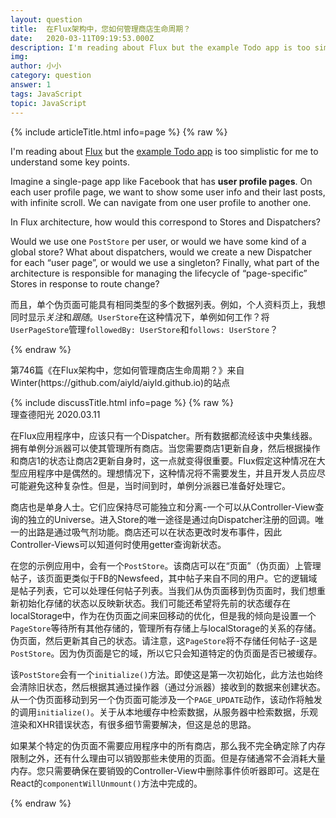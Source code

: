 ```yaml
---
layout: question
title:  在Flux架构中，您如何管理商店生命周期？
date:   2020-03-11T09:19:53.000Z
description: I'm reading about Flux but the example Todo app is too simplistic for me to u...
img: 
author: 小小
category: question
answer: 1
tags: JavaScript
topic: JavaScript
---
```

<div class="article-root">
  <div class="article">
    {% include articleTitle.html info=page %}
    {% raw %}
    <div class="article-content"><p>I'm reading about <a href="https://facebook.github.io/flux/docs/overview.html">Flux</a> but the <a href="https://github.com/facebook/flux/tree/master/examples/flux-todomvc">example Todo app</a> is too simplistic for me to understand some key points.</p>

<p>Imagine a single-page app like Facebook that has <strong>user profile pages</strong>. On each user profile page, we want to show some user info and their last posts, with infinite scroll. We can navigate from one user profile to another one.</p>

<p>In Flux architecture, how would this correspond to Stores and Dispatchers?  </p>

<p>Would we use one <code>PostStore</code> per user, or would we have some kind of a global store?  What about dispatchers, would we create  a new Dispatcher for each “user page”, or would we use a singleton? Finally, what part of the architecture is responsible for managing the lifecycle of “page-specific” Stores in response to route change?</p>

<p><font style="vertical-align: inherit;"><font style="vertical-align: inherit;">而且，单个伪页面可能具有相同类型的多个数据列表。</font><font style="vertical-align: inherit;">例如，个人资料页上，我想同时显示</font></font><em><font style="vertical-align: inherit;"><font style="vertical-align: inherit;">关注</font></font></em><font style="vertical-align: inherit;"><font style="vertical-align: inherit;">和</font></font><em><font style="vertical-align: inherit;"><font style="vertical-align: inherit;">跟随</font></font></em><font style="vertical-align: inherit;"><font style="vertical-align: inherit;">。</font></font><code>UserStore</code><font style="vertical-align: inherit;"><font style="vertical-align: inherit;">在这种情况下，</font><font style="vertical-align: inherit;">单例如何</font><font style="vertical-align: inherit;">工作？</font><font style="vertical-align: inherit;">将</font></font><code>UserPageStore</code><font style="vertical-align: inherit;"><font style="vertical-align: inherit;">管理</font></font><code>followedBy: UserStore</code><font style="vertical-align: inherit;"><font style="vertical-align: inherit;">和</font></font><code>follows: UserStore</code><font style="vertical-align: inherit;"><font style="vertical-align: inherit;">？</font></font></p></div>
    {% endraw %}
  </div>
  <p class="winter_mark">第746篇《在Flux架构中，您如何管理商店生命周期？》来自Winter(https://github.com/aiyld/aiyld.github.io)的站点</p>
  <div class="discuss-wrapper">
    {% include discussTitle.html info=page %}
    {% raw %}
    <div class="discuss-item">
        <div class="discuss-parent">
          <div class="discuss-meta">
            <span class="discuss-user">理查德阳光</span>
            <span class="discuss-time">2020.03.11</span>
          </div>
          <div class="discuss-comment"><p><font style="vertical-align: inherit;"><font style="vertical-align: inherit;">在Flux应用程序中，应该只有一个Dispatcher。</font><font style="vertical-align: inherit;">所有数据都流经该中央集线器。</font><font style="vertical-align: inherit;">拥有单例分派器可以使其管理所有商店。</font><font style="vertical-align: inherit;">当您需要商店1更新自身，然后根据操作和商店1的状态让商店2更新自身时，这一点就变得很重要。</font><font style="vertical-align: inherit;">Flux假定这种情况在大型应用程序中是偶然的。</font><font style="vertical-align: inherit;">理想情况下，这种情况将不需要发生，并且开发人员应尽可能避免这种复杂性。</font><font style="vertical-align: inherit;">但是，当时间到时，单例分派器已准备好处理它。</font></font></p>

<p><font style="vertical-align: inherit;"><font style="vertical-align: inherit;">商店也是单身人士。</font><font style="vertical-align: inherit;">它们应保持尽可能独立和分离-一个可以从Controller-View查询的独立的Universe。</font><font style="vertical-align: inherit;">进入Store的唯一途径是通过向Dispatcher注册的回调。</font><font style="vertical-align: inherit;">唯一的出路是通过吸气剂功能。</font><font style="vertical-align: inherit;">商店还可以在状态更改时发布事件，因此Controller-Views可以知道何时使用getter查询新状态。</font></font></p>

<p><font style="vertical-align: inherit;"><font style="vertical-align: inherit;">在您的示例应用中，会有一个</font></font><code>PostStore</code><font style="vertical-align: inherit;"><font style="vertical-align: inherit;">。</font><font style="vertical-align: inherit;">该商店可以在“页面”（伪页面）上管理帖子，该页面更类似于FB的Newsfeed，其中帖子来自不同的用户。</font><font style="vertical-align: inherit;">它的逻辑域是帖子列表，它可以处理任何帖子列表。</font><font style="vertical-align: inherit;">当我们从伪页面移到伪页面时，我们想重新初始化存储的状态以反映新状态。</font><font style="vertical-align: inherit;">我们可能还希望将先前的状态缓存在localStorage中，作为在伪页面之间来回移动的优化，但是我的倾向是设置一个</font></font><code>PageStore</code><font style="vertical-align: inherit;"><font style="vertical-align: inherit;">等待所有其他存储的，管理所有存储上与localStorage的关系的存储。伪页面，然后更新其自己的状态。</font><font style="vertical-align: inherit;">请注意，这</font></font><code>PageStore</code><font style="vertical-align: inherit;"><font style="vertical-align: inherit;">将不存储任何帖子-这是</font></font><code>PostStore</code><font style="vertical-align: inherit;"><font style="vertical-align: inherit;">。</font><font style="vertical-align: inherit;">因为伪页面是它的域，所以它只会知道特定的伪页面是否已被缓存。</font></font></p>

<p><font style="vertical-align: inherit;"><font style="vertical-align: inherit;">该</font></font><code>PostStore</code><font style="vertical-align: inherit;"><font style="vertical-align: inherit;">会有一个</font></font><code>initialize()</code><font style="vertical-align: inherit;"><font style="vertical-align: inherit;">方法。</font><font style="vertical-align: inherit;">即使这是第一次初始化，此方法也始终会清除旧状态，然后根据其通过操作器（通过分派器）接收到的数据来创建状态。</font><font style="vertical-align: inherit;">从一个伪页面移动到另一个伪页面可能涉及一个</font></font><code>PAGE_UPDATE</code><font style="vertical-align: inherit;"><font style="vertical-align: inherit;">动作，该动作将触发的调用</font></font><code>initialize()</code><font style="vertical-align: inherit;"><font style="vertical-align: inherit;">。</font><font style="vertical-align: inherit;">关于从本地缓存中检索数据，从服务器中检索数据，乐观渲染和XHR错误状态，有很多细节需要解决，但这是总的思路。</font></font></p>

<p><font style="vertical-align: inherit;"><font style="vertical-align: inherit;">如果某个特定的伪页面不需要应用程序中的所有商店，那么我不完全确定除了内存限制之外，还有什么理由可以销毁那些未使用的页面。</font><font style="vertical-align: inherit;">但是存储通常不会消耗大量内存。</font><font style="vertical-align: inherit;">您只需要确保在要销毁的Controller-View中删除事件侦听器即可。</font><font style="vertical-align: inherit;">这是在React的</font></font><code>componentWillUnmount()</code><font style="vertical-align: inherit;"><font style="vertical-align: inherit;">方法中</font><font style="vertical-align: inherit;">完成的</font><font style="vertical-align: inherit;">。</font></font></p></div>
        </div></div>
    {% endraw %}
  </div>
<div>
